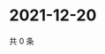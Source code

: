 # 2021-12-20

共 0 条

<!-- BEGIN WEIBO -->
<!-- 最后更新时间 Mon Dec 20 2021 08:51:11 GMT+0800 (China Standard Time) -->

<!-- END WEIBO -->
